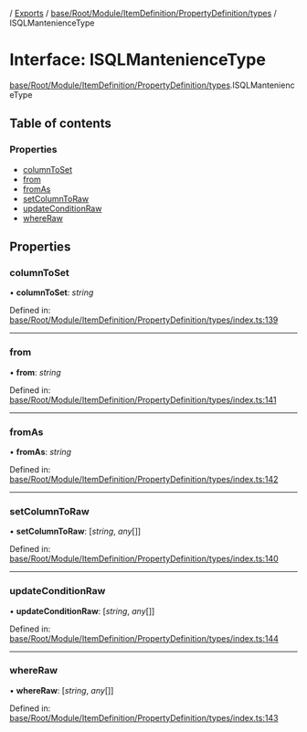 [](../README.md) / [Exports](../modules.md) / [base/Root/Module/ItemDefinition/PropertyDefinition/types](../modules/base_root_module_itemdefinition_propertydefinition_types.md) / ISQLMantenienceType

# Interface: ISQLMantenienceType

[base/Root/Module/ItemDefinition/PropertyDefinition/types](../modules/base_root_module_itemdefinition_propertydefinition_types.md).ISQLMantenienceType

## Table of contents

### Properties

- [columnToSet](base_root_module_itemdefinition_propertydefinition_types.isqlmanteniencetype.md#columntoset)
- [from](base_root_module_itemdefinition_propertydefinition_types.isqlmanteniencetype.md#from)
- [fromAs](base_root_module_itemdefinition_propertydefinition_types.isqlmanteniencetype.md#fromas)
- [setColumnToRaw](base_root_module_itemdefinition_propertydefinition_types.isqlmanteniencetype.md#setcolumntoraw)
- [updateConditionRaw](base_root_module_itemdefinition_propertydefinition_types.isqlmanteniencetype.md#updateconditionraw)
- [whereRaw](base_root_module_itemdefinition_propertydefinition_types.isqlmanteniencetype.md#whereraw)

## Properties

### columnToSet

• **columnToSet**: *string*

Defined in: [base/Root/Module/ItemDefinition/PropertyDefinition/types/index.ts:139](https://github.com/onzag/itemize/blob/55e63f2c/base/Root/Module/ItemDefinition/PropertyDefinition/types/index.ts#L139)

___

### from

• **from**: *string*

Defined in: [base/Root/Module/ItemDefinition/PropertyDefinition/types/index.ts:141](https://github.com/onzag/itemize/blob/55e63f2c/base/Root/Module/ItemDefinition/PropertyDefinition/types/index.ts#L141)

___

### fromAs

• **fromAs**: *string*

Defined in: [base/Root/Module/ItemDefinition/PropertyDefinition/types/index.ts:142](https://github.com/onzag/itemize/blob/55e63f2c/base/Root/Module/ItemDefinition/PropertyDefinition/types/index.ts#L142)

___

### setColumnToRaw

• **setColumnToRaw**: [*string*, *any*[]]

Defined in: [base/Root/Module/ItemDefinition/PropertyDefinition/types/index.ts:140](https://github.com/onzag/itemize/blob/55e63f2c/base/Root/Module/ItemDefinition/PropertyDefinition/types/index.ts#L140)

___

### updateConditionRaw

• **updateConditionRaw**: [*string*, *any*[]]

Defined in: [base/Root/Module/ItemDefinition/PropertyDefinition/types/index.ts:144](https://github.com/onzag/itemize/blob/55e63f2c/base/Root/Module/ItemDefinition/PropertyDefinition/types/index.ts#L144)

___

### whereRaw

• **whereRaw**: [*string*, *any*[]]

Defined in: [base/Root/Module/ItemDefinition/PropertyDefinition/types/index.ts:143](https://github.com/onzag/itemize/blob/55e63f2c/base/Root/Module/ItemDefinition/PropertyDefinition/types/index.ts#L143)
